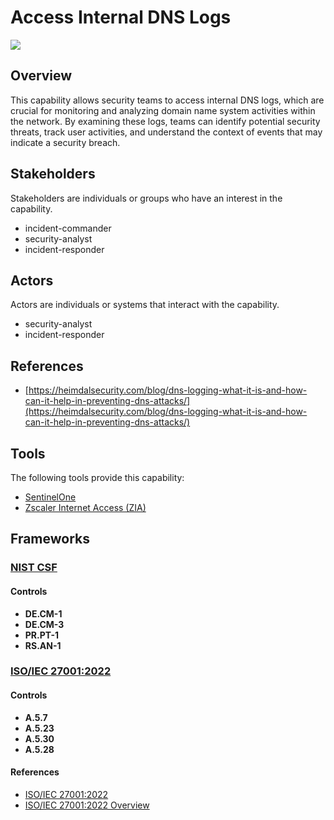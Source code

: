 # Access Internal DNS Logs

![](https://img.shields.io/badge/P0001-preparation-white)

## Overview

This capability allows security teams to access internal DNS logs, which are crucial for monitoring and analyzing domain name system activities within the network. By examining these logs, teams can identify potential security threats, track user activities, and understand the context of events that may indicate a security breach.

## Stakeholders
Stakeholders are individuals or groups who have an interest in the capability.

- incident-commander
- security-analyst
- incident-responder

## Actors
Actors are individuals or systems that interact with the capability.

- security-analyst
- incident-responder

## References

- [https://heimdalsecurity.com/blog/dns-logging-what-it-is-and-how-can-it-help-in-preventing-dns-attacks/](https://heimdalsecurity.com/blog/dns-logging-what-it-is-and-how-can-it-help-in-preventing-dns-attacks/)
## Tools
The following tools provide this capability:

- [SentinelOne](../tool/T0001/C1105.md)
- [Zscaler Internet Access (ZIA)](../tool/T0002/C1105.md)

## Frameworks
### [NIST CSF](../frameworks/F0003.md)

#### Controls

- **DE.CM-1** 
- **DE.CM-3** 
- **PR.PT-1** 
- **RS.AN-1** 

### [ISO/IEC 27001:2022](../frameworks/F0002.md)

#### Controls

- **A.5.7** 
- **A.5.23** 
- **A.5.30** 
- **A.5.28** 

#### References

- [ISO/IEC 27001:2022](https://www.iso.org/standard/82875.html)
- [ISO/IEC 27001:2022 Overview](https://www.iso.org/isoiec-27001-information-security.html)